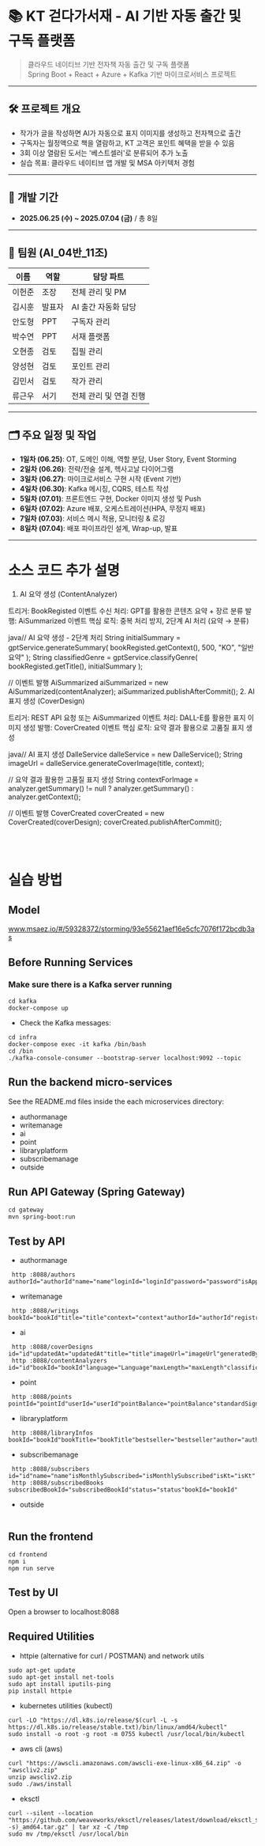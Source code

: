 # 📚 KT 걷다가서재 - AI 기반 자동 출간 및 구독 플랫폼

> 클라우드 네이티브 기반 전자책 자동 출간 및 구독 플랫폼  
> Spring Boot + React + Azure + Kafka 기반 마이크로서비스 프로젝트

---

## 🛠️ 프로젝트 개요

- 작가가 글을 작성하면 AI가 자동으로 표지 이미지를 생성하고 전자책으로 출간
- 구독자는 월정액으로 책을 열람하고, KT 고객은 포인트 혜택을 받을 수 있음
- 3회 이상 열람된 도서는 '베스트셀러'로 분류되어 추가 노출
- 실습 목표: 클라우드 네이티브 앱 개발 및 MSA 아키텍처 경험

---

## 📆 개발 기간

- **2025.06.25 (수) ~ 2025.07.04 (금)** / 총 8일

---

## 👥 팀원 (AI_04반_11조)

| 이름   | 역할             |담당 파트
|--------|------------------|------------------|
| 이헌준 | 조장              | 전체 관리 및 PM |
| 김시훈 | 발표자 | AI 출간 자동화 담당 |
| 안도형 | PPT | 구독자 관리 |
| 박수연 | PPT | 서재 플랫폼 |
| 오현종 | 검토 | 집필 관리  |
| 양성현 | 검토 | 포인트 관리 |
| 김민서 | 검토 | 작가 관리  |
| 류근우 | 서기              | 전체 관리 및 연결 진행 |

---

## 🗂️ 주요 일정 및 작업

- **1일차 (06.25)**: OT, 도메인 이해, 역할 분담, User Story, Event Storming
- **2일차 (06.26)**: 전략/전술 설계, 헥사고날 다이어그램
- **3일차 (06.27)**: 마이크로서비스 구현 시작 (Event 기반)
- **4일차 (06.30)**: Kafka 메시징, CQRS, 테스트 작성
- **5일차 (07.01)**: 프론트엔드 구현, Docker 이미지 생성 및 Push
- **6일차 (07.02)**: Azure 배포, 오케스트레이션(HPA, 무정지 배포)
- **7일차 (07.03)**: 서비스 메시 적용, 모니터링 & 로깅
- **8일차 (07.04)**: 배포 파이프라인 설계, Wrap-up, 발표

---
# 소스 코드 추가 설명

1. AI 요약 생성 (ContentAnalyzer)

트리거: BookRegisted 이벤트 수신
처리: GPT를 활용한 콘텐츠 요약 + 장르 분류
발행: AiSummarized 이벤트
핵심 로직: 중복 처리 방지, 2단계 AI 처리 (요약 → 분류)

java// AI 요약 생성 - 2단계 처리
String initialSummary = gptService.generateSummary(
    bookRegisted.getContext(), 500, "KO", "일반요약"
);
String classifiedGenre = gptService.classifyGenre(
    bookRegisted.getTitle(), initialSummary
);

// 이벤트 발행
AiSummarized aiSummarized = new AiSummarized(contentAnalyzer);
aiSummarized.publishAfterCommit();
2. AI 표지 생성 (CoverDesign)

트리거: REST API 요청 또는 AiSummarized 이벤트
처리: DALL-E를 활용한 표지 이미지 생성
발행: CoverCreated 이벤트
핵심 로직: 요약 결과 활용으로 고품질 표지 생성

java// AI 표지 생성
DalleService dalleService = new DalleService();
String imageUrl = dalleService.generateCoverImage(title, context);

// 요약 결과 활용한 고품질 표지 생성
String contextForImage = analyzer.getSummary() != null ? 
    analyzer.getSummary() : analyzer.getContext();

// 이벤트 발행
CoverCreated coverCreated = new CoverCreated(coverDesign);
coverCreated.publishAfterCommit();

<br><br>

# 실습 방법

## Model
www.msaez.io/#/59328372/storming/93e55621aef16e5cfc7076f172bcdb3as

## Before Running Services
### Make sure there is a Kafka server running
```
cd kafka
docker-compose up
```
- Check the Kafka messages:
```
cd infra
docker-compose exec -it kafka /bin/bash
cd /bin
./kafka-console-consumer --bootstrap-server localhost:9092 --topic
```

## Run the backend micro-services
See the README.md files inside the each microservices directory:

- authormanage
- writemanage
- ai
- point
- libraryplatform
- subscribemanage
- outside


## Run API Gateway (Spring Gateway)
```
cd gateway
mvn spring-boot:run
```

## Test by API
- authormanage
```
 http :8088/authors authorId="authorId"name="name"loginId="loginId"password="password"isApproved="isApproved"portfolioUrl="portfolioUrl"
```
- writemanage
```
 http :8088/writings bookId="bookId"title="title"context="context"authorId="authorId"registration="registration"
```
- ai
```
 http :8088/coverDesigns id="id"updatedAt="updatedAt"title="title"imageUrl="imageUrl"generatedBy="generatedBy"createdAt="createdAt"bookId="bookId"
 http :8088/contentAnalyzers id="id"bookId="bookId"language="Language"maxLength="maxLength"classificationType="classificationType"requestedBy="requestedBy"
```
- point
```
 http :8088/points pointId="pointId"userId="userId"pointBalance="pointBalance"standardSignupPoint="standardSignupPoint"ktSignupPoint="ktSignupPoint"amount="amount"usedAt="usedAt"
```
- libraryplatform
```
 http :8088/libraryInfos bookId="bookId"bookTitle="bookTitle"bestseller="bestseller"author="author"selectCount="selectCount"publishDate="publishDate"summary="summary"classficationTpe="classficationTpe"bookimage="bookimage"
```
- subscribemanage
```
 http :8088/subscribers id="id"name="name"isMonthlySubscribed="isMonthlySubscribed"isKt="isKt"
 http :8088/subscribedBooks subscribedBookId="subscribedBookId"status="status"bookId="bookId"
```
- outside
```
```


## Run the frontend
```
cd frontend
npm i
npm run serve
```

## Test by UI
Open a browser to localhost:8088

## Required Utilities

- httpie (alternative for curl / POSTMAN) and network utils
```
sudo apt-get update
sudo apt-get install net-tools
sudo apt install iputils-ping
pip install httpie
```

- kubernetes utilities (kubectl)
```
curl -LO "https://dl.k8s.io/release/$(curl -L -s https://dl.k8s.io/release/stable.txt)/bin/linux/amd64/kubectl"
sudo install -o root -g root -m 0755 kubectl /usr/local/bin/kubectl
```

- aws cli (aws)
```
curl "https://awscli.amazonaws.com/awscli-exe-linux-x86_64.zip" -o "awscliv2.zip"
unzip awscliv2.zip
sudo ./aws/install
```

- eksctl 
```
curl --silent --location "https://github.com/weaveworks/eksctl/releases/latest/download/eksctl_$(uname -s)_amd64.tar.gz" | tar xz -C /tmp
sudo mv /tmp/eksctl /usr/local/bin
```
